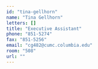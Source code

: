 ```yaml
---
id: "tina-gellhorn"
name: "Tina Gellhorn"
letters: []
title: "Executive Assistant"
phone: "851-5274"
fax: "851-5256"
email: "cg482@cumc.columbia.edu"
room: "508"
url: ""
---
```

